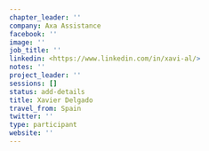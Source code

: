 ```yaml
---
chapter_leader: ''
company: Axa Assistance
facebook: ''
image: ''
job_title: ''
linkedin: <https://www.linkedin.com/in/xavi-al/>
notes: ''
project_leader: ''
sessions: []
status: add-details
title: Xavier Delgado
travel_from: Spain
twitter: ''
type: participant
website: ''
---
```


<!-- put more details about participant here -->